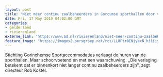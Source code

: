 ```yaml
---
layout: post
title: "Niet meer continu zaalbeheerders in Gorcumse sporthallen door verlaging van huren"
date: Fri, 17 May 2019 04:02:00 GMT
categories: 
- gelderland 
- rivierenland 
externe_link: "https://www.ad.nl/rivierenland/niet-meer-continu-zaalbeheerders-in-gorcumse-sporthallen-door-verlaging-van-huren~aa8d8e4e/"
feature_image: "https://images2.persgroep.net/rcs/LLOFtr8ENjyecN_hi1iiyiTBWV4/diocontent/148545554/_fitwidth/400/?appId=21791a8992982cd8da851550a453bd7f&quality=0.7"
---
```


Stichting Gorinchemse Sportaccommodaties verlaagt de huren van de sporthallen. Maar schoorvoetend én met een waarschuwing. ,,Die verlaging betekent dat er binnenkort niet langer continu zaalbeheerders zijn’’, zegt directeur Rob Koster.
